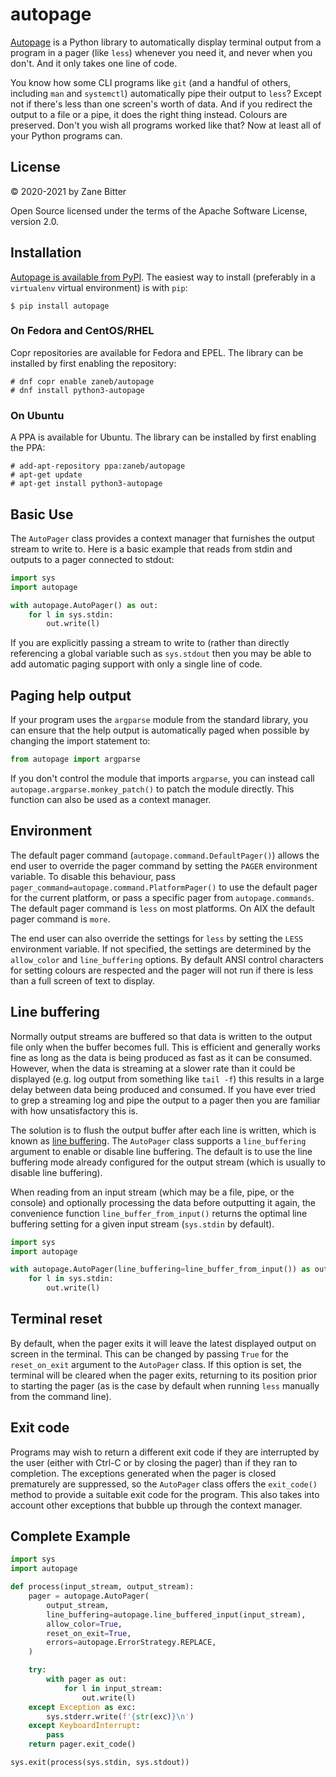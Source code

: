 # autopage

[Autopage](https://github.com/zaneb/autopage) is a Python library to
automatically display terminal output from a program in a pager (like `less`)
whenever you need it, and never when you don't. And it only takes one line of
code.

You know how some CLI programs like `git` (and a handful of others, including
`man` and `systemctl`) automatically pipe their output to `less`? Except not if
there's less than one screen's worth of data. And if you redirect the output to
a file or a pipe, it does the right thing instead. Colours are preserved. Don't
you wish all programs worked like that? Now at least all of your Python
programs can.

## License

© 2020-2021 by Zane Bitter

Open Source licensed under the terms of the Apache Software License, version
2.0.

## Installation

[Autopage is available from PyPI](https://pypi.org/project/autopage/). The
easiest way to install (preferably in a `virtualenv` virtual environment) is
with `pip`:

    $ pip install autopage

### On Fedora and CentOS/RHEL

Copr repositories are available for Fedora and EPEL. The library can be
installed by first enabling the repository:

    # dnf copr enable zaneb/autopage
    # dnf install python3-autopage

### On Ubuntu

A PPA is available for Ubuntu. The library can be installed by first enabling
the PPA:

    # add-apt-repository ppa:zaneb/autopage
    # apt-get update
    # apt-get install python3-autopage

## Basic Use

The `AutoPager` class provides a context manager that furnishes the output
stream to write to. Here is a basic example that reads from stdin and outputs
to a pager connected to stdout:

```python
import sys
import autopage

with autopage.AutoPager() as out:
    for l in sys.stdin:
        out.write(l)
```

If you are explicitly passing a stream to write to (rather than directly
referencing a global variable such as `sys.stdout` then you may be able to add
automatic paging support with only a single line of code.

## Paging help output

If your program uses the `argparse` module from the standard library, you can
ensure that the help output is automatically paged when possible by changing
the import statement to:

```python
from autopage import argparse
```

If you don't control the module that imports `argparse`, you can instead call
`autopage.argparse.monkey_patch()` to patch the module directly. This function
can also be used as a context manager.

## Environment

The default pager command (`autopage.command.DefaultPager()`) allows the end
user to override the pager command by setting the `PAGER` environment variable.
To disable this behaviour, pass
`pager_command=autopage.command.PlatformPager()` to use the default pager for
the current platform, or pass a specific pager from `autopage.commands`. The
default pager command is `less` on most platforms. On AIX the default pager
command is `more`.

The end user can also override the settings for `less` by setting the `LESS`
environment variable. If not specified, the settings are determined by the
`allow_color` and `line_buffering` options. By default ANSI control characters
for setting colours are respected and the pager will not run if there is less
than a full screen of text to display.

## Line buffering

Normally output streams are buffered so that data is written to the output file
only when the buffer becomes full. This is efficient and generally works fine
as long as the data is being produced as fast as it can be consumed. However,
when the data is streaming at a slower rate than it could be displayed (e.g.
log output from something like `tail -f`) this results in a large delay between
data being produced and consumed. If you have ever tried to grep a streaming
log and pipe the output to a pager then you are familiar with how
unsatisfactory this is.

The solution is to flush the output buffer after each line is written, which is
known as [line
buffering](https://www.pixelbeat.org/programming/stdio_buffering/). The
`AutoPager` class supports a `line_buffering` argument to enable or disable
line buffering. The default is to use the line buffering mode already
configured for the output stream (which is usually to disable line buffering).

When reading from an input stream (which may be a file, pipe, or the console)
and optionally processing the data before outputting it again, the convenience
function `line_buffer_from_input()` returns the optimal line buffering setting
for a given input stream (`sys.stdin` by default).

```python
import sys
import autopage

with autopage.AutoPager(line_buffering=line_buffer_from_input()) as out:
    for l in sys.stdin:
        out.write(l)
```

## Terminal reset

By default, when the pager exits it will leave the latest displayed output on
screen in the terminal. This can be changed by passing `True` for the
`reset_on_exit` argument to the `AutoPager` class. If this option is set, the
terminal will be cleared when the pager exits, returning to its position prior
to starting the pager (as is the case by default when running `less` manually
from the command line).

## Exit code

Programs may wish to return a different exit code if they are interrupted by
the user (either with Ctrl-C or by closing the pager) than if they ran to
completion. The exceptions generated when the pager is closed prematurely are
suppressed, so the `AutoPager` class offers the `exit_code()` method to provide
a suitable exit code for the program. This also takes into account other
exceptions that bubble up through the context manager.

## Complete Example

```python
import sys
import autopage

def process(input_stream, output_stream):
    pager = autopage.AutoPager(
        output_stream,
        line_buffering=autopage.line_buffered_input(input_stream),
        allow_color=True,
        reset_on_exit=True,
        errors=autopage.ErrorStrategy.REPLACE,
    )

    try:
        with pager as out:
            for l in input_stream:
                out.write(l)
    except Exception as exc:
        sys.stderr.write(f'{str(exc)}\n')
    except KeyboardInterrupt:
        pass
    return pager.exit_code()

sys.exit(process(sys.stdin, sys.stdout))
```
